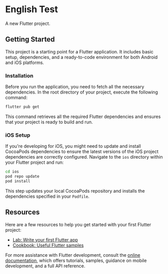 
# English Test

A new Flutter project.

## Getting Started

This project is a starting point for a Flutter application. It includes basic setup, dependencies, and a ready-to-code environment for both Android and iOS platforms.

### Installation

Before you run the application, you need to fetch all the necessary dependencies. In the root directory of your project, execute the following command:

```bash  
flutter pub get
```

This command retrieves all the required Flutter dependencies and ensures that your project is ready to build and run.

### iOS Setup

If you're developing for iOS, you might need to update and install CocoaPods dependencies to ensure the latest versions of the iOS project dependencies are correctly configured. Navigate to the `ios` directory within your Flutter project and run:

```bash
cd ios
pod repo update
pod install
```

This step updates your local CocoaPods repository and installs the dependencies specified in your `Podfile`.

## Resources

Here are a few resources to help you get started with your first Flutter project:

-   [Lab: Write your first Flutter app](https://docs.flutter.dev/get-started/codelab)
-   [Cookbook: Useful Flutter samples](https://docs.flutter.dev/cookbook)

For more assistance with Flutter development, consult the [online documentation](https://docs.flutter.dev/), which offers tutorials, samples, guidance on mobile development, and a full API reference.